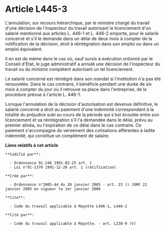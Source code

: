 # Article L445-3

L'annulation, sur recours hiérarchique, par le ministre chargé du travail d'une décision de l'inspecteur du travail
autorisant le licenciement d'un salarié mentionné aux articles L. 446-1 et L. 446-2 emporte, pour le salarié concerné et s'il
le demande dans un délai de deux mois à compter de la notification de la décision, droit à réintégration dans son emploi ou
dans un emploi équivalent.

Il en est de même dans le cas où, sauf sursis à exécution ordonné par le Conseil d'Etat, le juge administratif a annulé une
décision de l'inspecteur du travail ou du ministre compétent autorisant un tel licenciement.

Le salarié concerné est réintégré dans son mandat si l'institution n'a pas été renouvelée. Dans le cas contraire, il
bénéficie pendant une durée de six mois à compter du jour où il retrouve sa place dans l'entreprise, de la procédure prévue à
l'article L. 446-1.

Lorsque l'annulation de la décision d'autorisation est devenue définitive, le salarié concerné a droit au paiement d'une
indemnité correspondant à la totalité du préjudice subi au cours de la période qui s'est écoulée entre son licenciement et sa
réintégration s'il l'a demandée dans le délai, prévu au premier alinéa, ou l'expiration de ce délai dans le cas contraire. Ce
paiement s'accompagne du versement des cotisations afférentes à ladite indemnité, qui constitue un complément de salaire.

**Liens relatifs à cet article**

	**Codifié par**:

	  - Ordonnance 91-246 1991-02-25 art. 1
	  - Loi n°91-1379 1991-12-28 art. 1 (ratification)

	**Créé par**:

	  - Ordonnance n°2005-44 du 20 janvier 2005 - art. 23 () JORF 22 janvier 2005 en vigueur le 1er janvier 2006

	**Cite**:

	  - Code du travail applicable à Mayotte L446-1, L446-2

	**Cité par**:

	  - Code du travail applicable à Mayotte. - art. L238-9 (V)
